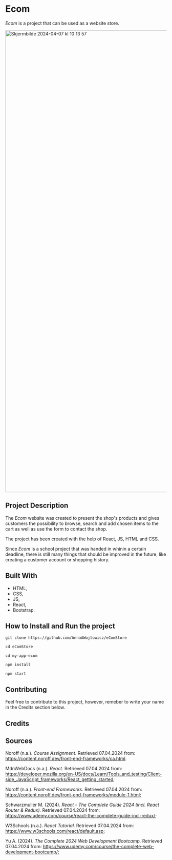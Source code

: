 # Ecom

_Ecom_ is a project that can be used as a website store.

<img width="1440" alt="Skjermbilde 2024-04-07 kl  10 13 57" src="https://github.com/AnnaAWojtowicz/eComStore/assets/87201797/1b0acbbc-d8c0-42e4-8ac0-0e0f499db1cd">

## Project Description

The _Ecom_ website was created to present the shop's products and gives customers the possibility to browse, search and add chosen items to the cart as well as use the form to contact the shop.

The project has been created with the help of React, JS, HTML and CSS.

Since _Ecom_ is a school project that was handed in whinin a certain deadline, there is still many things that should be improved in the future, like creating a customer account or shopping history.

## Built With

- HTML,
- CSS,
- JS,
- React,
- Bootstrap.

## How to Install and Run the project

```
git clone https://github.com/AnnaAWojtowicz/eComStore

cd eComStore

cd my-app-ecom

npm install

npm start
```

## Contributing

Feel free to contribute to this project, however, remeber to write your name in the Credits section below.

## Credits

## Sources

Noroff (n.a.). _Course Assignment_. Retrieved 07.04.2024 from: https://content.noroff.dev/front-end-frameworks/ca.html.

MdnWebDocs (n.a.). _React._ Retrieved 07.04.2024 from: https://developer.mozilla.org/en-US/docs/Learn/Tools_and_testing/Client-side_JavaScript_frameworks/React_getting_started;

Noroff (n.a.). _Front-end Frameworks._ Retrieved 07.04.2024 from: https://content.noroff.dev/front-end-frameworks/module-1.html;

Schwarzmuller M. (2024). _React - The Complete Guide 2024 (incl. React Router & Redux)._ Retrieved 07.04.2024 from: https://www.udemy.com/course/react-the-complete-guide-incl-redux/;

W3Schools (n.a.). _React Tutorial._ Retrieved 07.04.2024 from: https://www.w3schools.com/react/default.asp;

Yu A. (2024). _The Complete 2024 Web Development Bootcamp._ Retrieved 07.04.2024 from: https://www.udemy.com/course/the-complete-web-development-bootcamp/;
